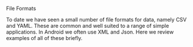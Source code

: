 File Formats

To date we have seen a small number of file formats for data, namely CSV and YAML. These are common and well suited to a range of simple applications. In Android we often use XML and Json. Here we review examples of all of these briefly.